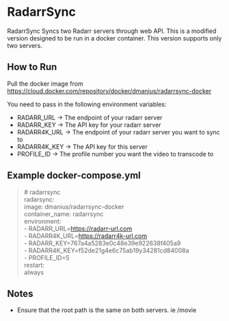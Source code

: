 # RadarrSync 
RadarrSync Syncs two Radarr servers through web API. This is a modified version designed to be run in a docker container. This version supports only two servers.

## How to Run
Pull the docker image from
https://cloud.docker.com/repository/docker/dmanius/radarrsync-docker

You need to pass in the following environment variables:
- RADARR_URL -> The endpoint of your radarr server
- RADARR_KEY -> The API key for your radarr server
- RADARR4K_URL -> The endpoint of your radarr server you want to sync to
- RADARR4K_KEY -> The API key for this server
- PROFILE_ID -> The profile number you want the video to transcode to

## Example docker-compose.yml  
>\# radarrsync  
>   radarsync:  
>     image:  dmanius/radarrsync-docker  
>     container_name: radarrsync  
>     environment:  
>       - RADARR_URL=https://radarr-url.com  
>       - RADARR4K_URL=https://radarr4k-url.com  
>       - RADARR_KEY=767a4a5283e0c48e39e922638f405a9  
>       - RADARR4K_KEY=f52de21g4e6c75ab19y34281cd84008a  
>       - PROFILE_ID=5  
>     restart:  
>       always  
## Notes
 * Ensure that the root path is the same on both servers. ie /movie
